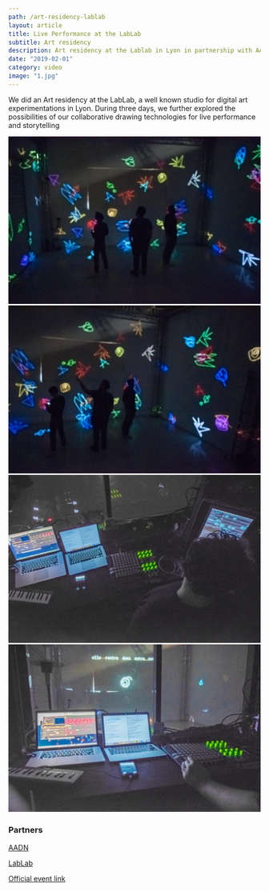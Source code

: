 ```yaml
---
path: /art-residency-lablab
layout: article
title: Live Performance at the LabLab
subtitle: Art residency
description: Art residency at the Lablab in Lyon in partnership with AADN
date: "2019-02-01"
category: video
image: "1.jpg"
---
```




We did an Art residency at the LabLab, a well known studio for digital art experimentations in Lyon.
During three days, we further explored the possibilities of our collaborative drawing technologies for live performance and storytelling

<photo-grid>
<img src="1.jpg"/>
<img src="2.jpg"/>
<img src="3.jpg"/>
<img src="4.jpg"/>
</photo-grid>

### Partners
[AADN](http://aadn.org/)  
  
[LabLab](https://www.facebook.com/atelierlablab/)  
  
[Official event link](https://aadn.org/nos-residences/the-live-drawing-project-en-residence-au-lab-lab/)
